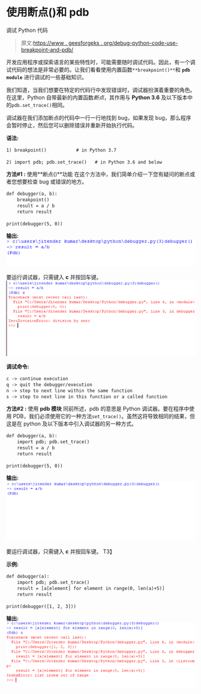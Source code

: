 # 使用断点()和 pdb

调试 Python 代码

> 原文:[https://www . geesforgeks . org/debug-python-code-use-breakpoint-and-pdb/](https://www.geeksforgeeks.org/debugging-python-code-using-breakpoint-and-pdb/)

开发应用程序或探索语言的某些特性时，可能需要随时调试代码。因此，有一个调试代码的想法是非常必要的。让我们看看使用内置函数`**breakpoint()**`和 **`pdb module`** 进行调试的一些基础知识。

我们知道，当我们想要在特定的代码行中发现错误时，调试器扮演着重要的角色。在这里，Python 自带最新的内置函数*断点*，其作用与 **Python 3.6** 及以下版本中的`pdb.set_trace()`相同。

调试器在我们添加断点的代码中一行一行地找到 bug，如果发现 bug，那么程序会暂时停止，然后您可以删除错误并重新开始执行代码。

**语法:**

```
1) breakpoint()           # in Python 3.7 

2) import pdb; pdb.set_trace()   # in Python 3.6 and below

```

**方法#1 :** 使用**断点()**功能
在这个方法中，我们简单介绍一下您有疑问的断点或者您想要检查 bug 或错误的地方。

```
def debugger(a, b):
    breakpoint()
    result = a / b
    return result

print(debugger(5, 0))
```

**输出:**
![](img/b32df4b128809fb964876766e82a82b0.png)

要运行调试器，只需键入 **c** 并按回车键。
![](img/4be07c73c4107190302713551110716c.png)

**调试命令:**

```
c -> continue execution
q -> quit the debugger/execution
n -> step to next line within the same function
s -> step to next line in this function or a called function

```

**方法#2 :** 使用 **pdb 模块**
同前所述，pdb 的意思是 Python 调试器。要在程序中使用 PDB，我们必须使用它的一种方法`set_trace()`。虽然这将导致相同的结果，但这是在 python 及以下版本中引入调试器的另一种方式。

```
def debugger(a, b):
    import pdb; pdb.set_trace()
    result = a / b
    return result

print(debugger(5, 0))
```

**输出:**
![](img/d13542d5d5a5dd761d85edbe60096f49.png)

要运行调试器，只需键入 **c** 并按回车键。
T3】

**示例:**

```
def debugger(a):
    import pdb; pdb.set_trace()
    result = [a[element] for element in range(0, len(a)+5)]
    return result

print(debugger([1, 2, 3]))
```

**输出:**
![](img/858d32dfbdd1a1157d0fa2a9b7ae0595.png)